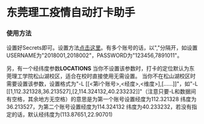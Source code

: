 # 东莞理工疫情自动打卡助手

### 使用方法
设置好Secrets即可。设置方法[点击这里](https://gitee.com/bertramoon/dgut-autoreport-configure)。有多个账号的话，以","分隔开，如设置USERNAME为"2018001,2018002"，PASSWORD为"123456,7891011"。

另，有一个经纬度参数**LOCATIONS**
当你不设置该参数时，打卡的定位默认为东莞理工学院松山湖校区，适合在校时直接使用无需设置。
当你不在松山湖校区时需要设置该参数，设置格式为"-L [[<第i个账号>,<经度>,<维度>],[……]]"，如"-L [[1,112.321328,36.213527],[2,114.324132,40.233232]]"（注意只要-L和数据间有空格，其余地方无空格）的意思是为第一个账号设置经度为112.321328 纬度为36.213527，为第二个账号设置经度为114.324132 纬度为40.233232，若没有指定的话，默认经纬度为(113.87651,22.90701)
